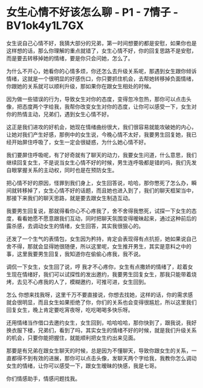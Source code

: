 # 女生心情不好该怎么聊 - P1 - 7情子 - BV1ok4y1L7GX

女生说自己心情不好，我猜大部分的兄弟，第一时间想要的都是安慰，如果你也是这样想的话，那么你理解的重点就错了，女生心情不好，你的回复思路不是安慰，而是要去转移掉她的情绪，要是你只会问她，怎么了。

为什么不开心，她看你的心情多烦，你还怎么去升级关系呢，那遇到女生跟你倾诉情绪，这就是一个很明显的好感伤口，你只要抓住机会，去帮她转移掉负面情绪，你跟她的关系就可以顺利升级，那如果你在跟女生相处的时候。

因为做一些错误的行为，导致女生对你的态度，变得忽冷忽热，那你可以点击头像，把态度两个字给我，我帮你改变女生对你的态度，让你可以感受一下，女生对你的热情主动，兄弟们，遇到女生心情不好。

这正是我们进攻的好机会，她现在情绪曲纷很大，我们很容易就能攻破她的内心，让她对我们产生好感，那例中的女生说，今晚心情不太好，我要男生回复她，我已经开始屏住呼吸了，女生一定会很疑惑，为什么她心情不好。

我们要屏住呼吸呢，有了好奇就有了聊天的动力，我要女生问道，什么意思，我们继续回复女生，不是说当女生心情不好的时候，男生连呼吸都是错的吗，我们先发自眼掌握关系的主动权，同时也是在预防女生。

把心情不好的原因，怪罪到我们身上，女生回答说，哈哈，那你憋死了怎么办，瞬间就转移掉了，女生心情不好的话题，而且她也进入到了，我们的聊天框架当中，那接下来我们的聊天思路，就是要去跟女生制造互动。

我要男生回复说，那就得看你心不心疼我了，舍不舍得我憋死，试探一下女生的态度，看看她愿不愿意跟我们互动，同时把聊天氛围变得暧昧起来，通过这种前后的露杀感，去调动女生的情绪，女生回答，其实我很狠心的。

还发了一个生气的表情包，女生因为矜持，肯定会表现得有点抗拒，她如果说自己舍不得，那就会显得她很随便，所以这里呢，女生推开男生，其实是意料之中的事，这里我要男生回复，我知道你在偷偷心疼我，我不说。

调侃一下女生，女生回了说，哼 我才不心疼你，女生有点撒娇的情绪了，趁着女生现在情绪好，我们可以试探性的发出邀约，我要男生回复女生，那我只能带着烧烤，去见不心疼我的人了，模糊邀约，可推可进，女生回到。

怎么 你想来找我呀，这里千万不要直接说，你想去找她，这样的话，你的需求感就会很明显，而且女生如果拒绝了你，你们的关系也会变得很尴尬，所以这里我们回复女生，晚上肯定要吃宵夜呀，吃吃喝喝多快乐呀。

还用情绪当作借口去邀约女生，女生回到，哈哈哈哈，那你快到了，跟我说，我好换衣服下楼，兄弟们，看到了吗，其实女生的情绪不好的时候，就是我们升级关系的机会，只要你能把握住，就能顺利把女生约出来见面。

那要是有兄弟在跟女生聊天的时候，总是因为不懂聊天，导致你跟女生的关系，一直都得不到有效的进展，那你可以点击头像，发聊天两个字给我，我教你怎么调动女生的情绪，让你可以感受一下，跟女生暧昧的快感，我是七哥。

你们情感助手，情感问题找我。